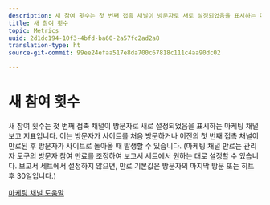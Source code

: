 ```yaml
---
description: 새 참여 횟수는 첫 번째 접촉 채널이 방문자로 새로 설정되었음을 표시하는 마케팅 채널 보고 지표입니다. 이는 방문자가 사이트를 처음 방문하거나 이전의 첫 번째 접촉 채널이 만료된 후 방문자가 사이트로 돌아올 때 발생할 수 있습니다. (마케팅 채널 만료는 관리자 도구의 방문자 참여 만료를 조정하여 보고서 세트에서 원하는 대로 설정할 수 있습니다. 보고서 세트에서 설정하지 않으면, 만료 기본값은 방문자의 마지막 방문 또는 히트 후 30일입니다.)
title: 새 참여 횟수
topic: Metrics
uuid: 2d1dc194-10f3-4bfd-ba60-2a57fc2ad2a8
translation-type: ht
source-git-commit: 99ee24efaa517e8da700c67818c111c4aa90dc02

---
```



# 새 참여 횟수

새 참여 횟수는 첫 번째 접촉 채널이 방문자로 새로 설정되었음을 표시하는 마케팅 채널 보고 지표입니다. 이는 방문자가 사이트를 처음 방문하거나 이전의 첫 번째 접촉 채널이 만료된 후 방문자가 사이트로 돌아올 때 발생할 수 있습니다. (마케팅 채널 만료는 관리자 도구의 방문자 참여 만료를 조정하여 보고서 세트에서 원하는 대로 설정할 수 있습니다. 보고서 세트에서 설정하지 않으면, 만료 기본값은 방문자의 마지막 방문 또는 히트 후 30일입니다.)

[마케팅 채널 도움말](https://marketing.adobe.com/resources/help/ko_KR/mchannel/)
